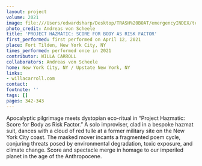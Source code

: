 ```yaml
---
layout: project
volume: 2021
image: file:///Users/edwardsharp/Desktop/TRASH%20BOAT/emergencyINDEX/ten_plus/guts/Links/1665445963670_Project_Hazmatic_5x7_.jpeg
photo_credit: Andreas von Scheele
title: 'PROJECT HAZMATIC: SCORE FOR BODY AS RISK FACTOR'
first_performed: first performed on April 12, 2021
place: Fort Tilden, New York City, NY
times_performed: performed once in 2021
contributor: WILLA CARROLL
collaborators: Andreas von Scheele
home: New York City, NY / Upstate New York, NY
links:
- willacarroll.com
contact:
footnote: ''
tags: []
pages: 342-343
---
```

Apocalyptic pilgrimage meets dystopian eco-ritual in “Project Hazmatic: Score for Body as Risk Factor.” A solo improviser, clad in a bespoke hazmat suit, dances with a cloud of red tulle at a former military site on the New York City coast. The masked mover incants a fragmented poem cycle, conjuring threats posed by environmental degradation, toxic exposure, and climate change. Score and spectacle merge in homage to our imperiled planet in the age of the Anthropocene. 